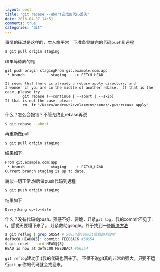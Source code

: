 ```yaml
---
layout: post
title: "git rebase --abort造成的代码丢失"
date: 2016-04-07 14:51
comments: true
categories: "Git"
---
```

事情的经过是这样的，本人像平常一下准备将做完的代码push到远程
```bash
$ git pull origin staging
```
结果等待我的是
```
git push origin stagingFrom git.example.com:app
 * branch            staging    -> FETCH_HEAD

It seems that there is already a rebase-apply directory, and
I wonder if you are in the middle of another rebase.  If that is the
case, please try
        git rebase (--continue | --abort | --skip)
If that is not the case, please
        rm -fr "/Users/andrew/Development/sonar/.git/rebase-apply"
```
什么？怎么会报错？不管先终止rebase再说
```bash
$ git rebase --abort
```
再重新做pull
```bash
$ git pull origin staging
```
结果如下
```bash
From git.example.com:app
 * branch            staging    -> FETCH_HEAD
Current branch staging is up to date.
```
貌似一切正常.然后做push代码到远程
```bash
$ git push origin staging
```
结果如下
```
Everything up-to-date
```
什么？没有代码被push。预感不好，要跪，赶紧`git log`，我的commit不见了:(，感觉天要塌下来了。
赶紧救助google。终于找到一些[解决方法](http://stackoverflow.com/a/2693668)
```bash
$ git reflog | grep 50554 # 50554是commit信息的关键字
def8c08 HEAD@{5}: commit: FEEDBACK #50554
$ git reset --hard HEAD@{5}
HEAD is now at def8c08 FEEDBACK #50554
```
`git reflog`建功了:)我的代码也回来了。
不得不说git真的非常的强大。只要不运行`git-gc`你的代码就会找回来。
